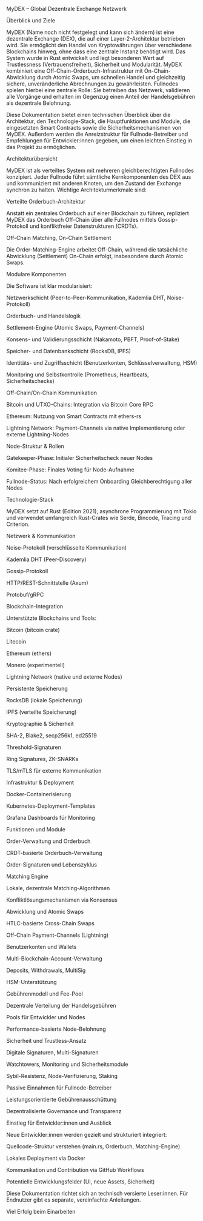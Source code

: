 MyDEX – Global Dezentrale Exchange Netzwerk 

Überblick und Ziele

MyDEX (Name noch nicht festgelegt und kann sich ändern) ist eine dezentrale Exchange (DEX), die auf einer Layer-2-Architektur betrieben wird. Sie ermöglicht den Handel von Kryptowährungen über verschiedene Blockchains hinweg, ohne dass eine zentrale Instanz benötigt wird. Das System wurde in Rust entwickelt und legt besonderen Wert auf Trustlessness (Vertrauensfreiheit), Sicherheit und Modularität. MyDEX kombiniert eine Off-Chain-Orderbuch-Infrastruktur mit On-Chain-Abwicklung durch Atomic Swaps, um schnellen Handel und gleichzeitig sichere, unveränderliche Abrechnungen zu gewährleisten. Fullnodes spielen hierbei eine zentrale Rolle: Sie betreiben das Netzwerk, validieren alle Vorgänge und erhalten im Gegenzug einen Anteil der Handelsgebühren als dezentrale Belohnung.

Diese Dokumentation bietet einen technischen Überblick über die Architektur, den Technologie-Stack, die Hauptfunktionen und Module, die eingesetzten Smart Contracts sowie die Sicherheitsmechanismen von MyDEX. Außerdem werden die Anreizstruktur für Fullnode-Betreiber und Empfehlungen für Entwickler:innen gegeben, um einen leichten Einstieg in das Projekt zu ermöglichen.

Architekturübersicht

MyDEX ist als verteiltes System mit mehreren gleichberechtigten Fullnodes konzipiert. Jeder Fullnode führt sämtliche Kernkomponenten des DEX aus und kommuniziert mit anderen Knoten, um den Zustand der Exchange synchron zu halten. Wichtige Architekturmerkmale sind:

Verteilte Orderbuch-Architektur

Anstatt ein zentrales Orderbuch auf einer Blockchain zu führen, repliziert MyDEX das Orderbuch Off-Chain über alle Fullnodes mittels Gossip-Protokoll und konfliktfreier Datenstrukturen (CRDTs).

Off-Chain Matching, On-Chain Settlement

Die Order-Matching-Engine arbeitet Off-Chain, während die tatsächliche Abwicklung (Settlement) On-Chain erfolgt, insbesondere durch Atomic Swaps.

Modulare Komponenten

Die Software ist klar modularisiert:

Netzwerkschicht (Peer-to-Peer-Kommunikation, Kademlia DHT, Noise-Protokoll)

Orderbuch- und Handelslogik

Settlement-Engine (Atomic Swaps, Payment-Channels)

Konsens- und Validierungsschicht (Nakamoto, PBFT, Proof-of-Stake)

Speicher- und Datenbankschicht (RocksDB, IPFS)

Identitäts- und Zugriffsschicht (Benutzerkonten, Schlüsselverwaltung, HSM)

Monitoring und Selbstkontrolle (Prometheus, Heartbeats, Sicherheitschecks)

Off-Chain/On-Chain Kommunikation

Bitcoin und UTXO-Chains: Integration via Bitcoin Core RPC

Ethereum: Nutzung von Smart Contracts mit ethers-rs

Lightning Network: Payment-Channels via native Implementierung oder externe Lightning-Nodes

Node-Struktur & Rollen

Gatekeeper-Phase: Initialer Sicherheitscheck neuer Nodes

Komitee-Phase: Finales Voting für Node-Aufnahme

Fullnode-Status: Nach erfolgreichem Onboarding Gleichberechtigung aller Nodes

Technologie-Stack

MyDEX setzt auf Rust (Edition 2021), asynchrone Programmierung mit Tokio und verwendet umfangreich Rust-Crates wie Serde, Bincode, Tracing und Criterion.

Netzwerk & Kommunikation

Noise-Protokoll (verschlüsselte Kommunikation)

Kademlia DHT (Peer-Discovery)

Gossip-Protokoll

HTTP/REST-Schnittstelle (Axum)

Protobuf/gRPC

Blockchain-Integration

Unterstützte Blockchains und Tools:

Bitcoin (bitcoin crate)

Litecoin

Ethereum (ethers)

Monero (experimentell)

Lightning Network (native und externe Nodes)

Persistente Speicherung

RocksDB (lokale Speicherung)

IPFS (verteilte Speicherung)

Kryptographie & Sicherheit

SHA-2, Blake2, secp256k1, ed25519

Threshold-Signaturen

Ring Signatures, ZK-SNARKs

TLS/mTLS für externe Kommunikation

Infrastruktur & Deployment

Docker-Containerisierung

Kubernetes-Deployment-Templates

Grafana Dashboards für Monitoring

Funktionen und Module

Order-Verwaltung und Orderbuch

CRDT-basierte Orderbuch-Verwaltung

Order-Signaturen und Lebenszyklus

Matching Engine

Lokale, dezentrale Matching-Algorithmen

Konfliktlösungsmechanismen via Konsensus

Abwicklung und Atomic Swaps

HTLC-basierte Cross-Chain Swaps

Off-Chain Payment-Channels (Lightning)

Benutzerkonten und Wallets

Multi-Blockchain-Account-Verwaltung

Deposits, Withdrawals, MultiSig

HSM-Unterstützung

Gebührenmodell und Fee-Pool

Dezentrale Verteilung der Handelsgebühren

Pools für Entwickler und Nodes

Performance-basierte Node-Belohnung

Sicherheit und Trustless-Ansatz

Digitale Signaturen, Multi-Signaturen

Watchtowers, Monitoring und Sicherheitsmodule

Sybil-Resistenz, Node-Verifizierung, Staking

Passive Einnahmen für Fullnode-Betreiber

Leistungsorientierte Gebührenausschüttung

Dezentralisierte Governance und Transparenz

Einstieg für Entwickler:innen und Ausblick

Neue Entwickler:innen werden gezielt und strukturiert integriert:

Quellcode-Struktur verstehen (main.rs, Orderbuch, Matching-Engine)

Lokales Deployment via Docker

Kommunikation und Contribution via GitHub Workflows

Potentielle Entwicklungsfelder (UI, neue Assets, Sicherheit)

Diese Dokumentation richtet sich an technisch versierte Leser:innen. Für Endnutzer gibt es separate, vereinfachte Anleitungen.

Viel Erfolg beim Einarbeiten 
